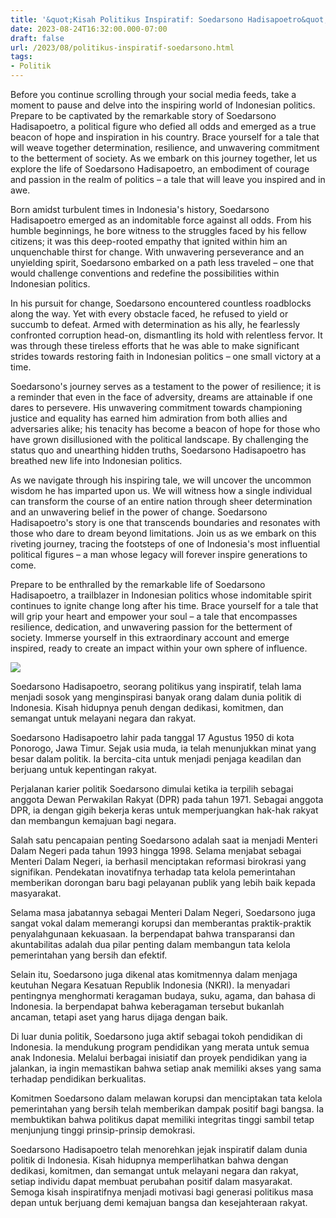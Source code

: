 ```yaml
---
title: '&quot;Kisah Politikus Inspiratif: Soedarsono Hadisapoetro&quot;'
date: 2023-08-24T16:32:00.000-07:00
draft: false
url: /2023/08/politikus-inspiratif-soedarsono.html
tags: 
- Politik
---
```


  

Before you continue scrolling through your social media feeds, take a moment to pause and delve into the inspiring world of Indonesian politics. Prepare to be captivated by the remarkable story of Soedarsono Hadisapoetro, a political figure who defied all odds and emerged as a true beacon of hope and inspiration in his country. Brace yourself for a tale that will weave together determination, resilience, and unwavering commitment to the betterment of society. As we embark on this journey together, let us explore the life of Soedarsono Hadisapoetro, an embodiment of courage and passion in the realm of politics – a tale that will leave you inspired and in awe.

  

Born amidst turbulent times in Indonesia's history, Soedarsono Hadisapoetro emerged as an indomitable force against all odds. From his humble beginnings, he bore witness to the struggles faced by his fellow citizens; it was this deep-rooted empathy that ignited within him an unquenchable thirst for change. With unwavering perseverance and an unyielding spirit, Soedarsono embarked on a path less traveled – one that would challenge conventions and redefine the possibilities within Indonesian politics.

  

In his pursuit for change, Soedarsono encountered countless roadblocks along the way. Yet with every obstacle faced, he refused to yield or succumb to defeat. Armed with determination as his ally, he fearlessly confronted corruption head-on, dismantling its hold with relentless fervor. It was through these tireless efforts that he was able to make significant strides towards restoring faith in Indonesian politics – one small victory at a time.

  

Soedarsono's journey serves as a testament to the power of resilience; it is a reminder that even in the face of adversity, dreams are attainable if one dares to persevere. His unwavering commitment towards championing justice and equality has earned him admiration from both allies and adversaries alike; his tenacity has become a beacon of hope for those who have grown disillusioned with the political landscape. By challenging the status quo and unearthing hidden truths, Soedarsono Hadisapoetro has breathed new life into Indonesian politics.

  

As we navigate through his inspiring tale, we will uncover the uncommon wisdom he has imparted upon us. We will witness how a single individual can transform the course of an entire nation through sheer determination and an unwavering belief in the power of change. Soedarsono Hadisapoetro's story is one that transcends boundaries and resonates with those who dare to dream beyond limitations. Join us as we embark on this riveting journey, tracing the footsteps of one of Indonesia's most influential political figures – a man whose legacy will forever inspire generations to come.

  

Prepare to be enthralled by the remarkable life of Soedarsono Hadisapoetro, a trailblazer in Indonesian politics whose indomitable spirit continues to ignite change long after his time. Brace yourself for a tale that will grip your heart and empower your soul – a tale that encompasses resilience, dedication, and unwavering passion for the betterment of society. Immerse yourself in this extraordinary account and emerge inspired, ready to create an impact within your own sphere of influence.

  

![](https://d2jv9003bew7ag.cloudfront.net/uploads/Srihadi-Sudarsono-portrait-photo-by-Point-Kartitiani-via-nationalgeographic-co-id.jpg)

  

Soedarsono Hadisapoetro, seorang politikus yang inspiratif, telah lama menjadi sosok yang menginspirasi banyak orang dalam dunia politik di Indonesia. Kisah hidupnya penuh dengan dedikasi, komitmen, dan semangat untuk melayani negara dan rakyat.

  

Soedarsono Hadisapoetro lahir pada tanggal 17 Agustus 1950 di kota Ponorogo, Jawa Timur. Sejak usia muda, ia telah menunjukkan minat yang besar dalam politik. Ia bercita-cita untuk menjadi penjaga keadilan dan berjuang untuk kepentingan rakyat.

  

Perjalanan karier politik Soedarsono dimulai ketika ia terpilih sebagai anggota Dewan Perwakilan Rakyat (DPR) pada tahun 1971. Sebagai anggota DPR, ia dengan gigih bekerja keras untuk memperjuangkan hak-hak rakyat dan membangun kemajuan bagi negara.

  

Salah satu pencapaian penting Soedarsono adalah saat ia menjadi Menteri Dalam Negeri pada tahun 1993 hingga 1998. Selama menjabat sebagai Menteri Dalam Negeri, ia berhasil menciptakan reformasi birokrasi yang signifikan. Pendekatan inovatifnya terhadap tata kelola pemerintahan memberikan dorongan baru bagi pelayanan publik yang lebih baik kepada masyarakat.

  

Selama masa jabatannya sebagai Menteri Dalam Negeri, Soedarsono juga sangat vokal dalam memerangi korupsi dan memberantas praktik-praktik penyalahgunaan kekuasaan. Ia berpendapat bahwa transparansi dan akuntabilitas adalah dua pilar penting dalam membangun tata kelola pemerintahan yang bersih dan efektif.

  

Selain itu, Soedarsono juga dikenal atas komitmennya dalam menjaga keutuhan Negara Kesatuan Republik Indonesia (NKRI). Ia menyadari pentingnya menghormati keragaman budaya, suku, agama, dan bahasa di Indonesia. Ia berpendapat bahwa keberagaman tersebut bukanlah ancaman, tetapi aset yang harus dijaga dengan baik.

  

Di luar dunia politik, Soedarsono juga aktif sebagai tokoh pendidikan di Indonesia. Ia mendukung program pendidikan yang merata untuk semua anak Indonesia. Melalui berbagai inisiatif dan proyek pendidikan yang ia jalankan, ia ingin memastikan bahwa setiap anak memiliki akses yang sama terhadap pendidikan berkualitas.

  

Komitmen Soedarsono dalam melawan korupsi dan menciptakan tata kelola pemerintahan yang bersih telah memberikan dampak positif bagi bangsa. Ia membuktikan bahwa politikus dapat memiliki integritas tinggi sambil tetap menjunjung tinggi prinsip-prinsip demokrasi.

  

Soedarsono Hadisapoetro telah menorehkan jejak inspiratif dalam dunia politik di Indonesia. Kisah hidupnya memperlihatkan bahwa dengan dedikasi, komitmen, dan semangat untuk melayani negara dan rakyat, setiap individu dapat membuat perubahan positif dalam masyarakat. Semoga kisah inspiratifnya menjadi motivasi bagi generasi politikus masa depan untuk berjuang demi kemajuan bangsa dan kesejahteraan rakyat.